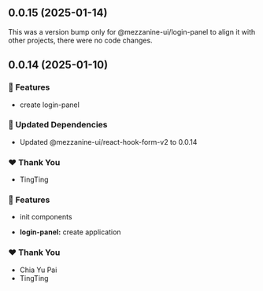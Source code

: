 ## 0.0.15 (2025-01-14)

This was a version bump only for @mezzanine-ui/login-panel to align it with other projects, there were no code changes.

## 0.0.14 (2025-01-10)


### 🚀 Features

- create login-panel


### 🧱 Updated Dependencies

- Updated @mezzanine-ui/react-hook-form-v2 to 0.0.14


### ❤️  Thank You

- TingTing

### 🚀 Features

- init components

- **login-panel:** create application

### ❤️ Thank You

- Chia Yu Pai
- TingTing
